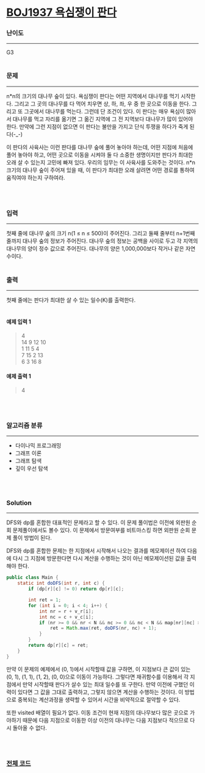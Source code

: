 # [BOJ1937 욕심쟁이 판다](https://www.acmicpc.net/problem/1937)

### 난이도

***
G3
<br><br>

### 문제

***
n*n의 크기의 대나무 숲이 있다. 욕심쟁이 판다는 어떤 지역에서 대나무를 먹기 시작한다. 그리고 그 곳의 대나무를 다 먹어 치우면 상, 하, 좌, 우 중 한 곳으로 이동을 한다. 그리고 또 그곳에서 대나무를
먹는다. 그런데 단 조건이 있다. 이 판다는 매우 욕심이 많아서 대나무를 먹고 자리를 옮기면 그 옮긴 지역에 그 전 지역보다 대나무가 많이 있어야 한다. 만약에 그런 지점이 없으면 이 판다는 불만을 가지고 단식
투쟁을 하다가 죽게 된다(-_-)

이 판다의 사육사는 이런 판다를 대나무 숲에 풀어 놓아야 하는데, 어떤 지점에 처음에 풀어 놓아야 하고, 어떤 곳으로 이동을 시켜야 둘 다 소중한 생명이지만 판다가 최대한 오래 살 수 있는지 고민에 빠져 있다.
우리의 임무는 이 사육사를 도와주는 것이다. n*n 크기의 대나무 숲이 주어져 있을 때, 이 판다가 최대한 오래 살려면 어떤 경로를 통하여 움직여야 하는지 구하여라.

<br><br>

### 입력

***
첫째 줄에 대나무 숲의 크기 n(1 ≤ n ≤ 500)이 주어진다. 그리고 둘째 줄부터 n+1번째 줄까지 대나무 숲의 정보가 주어진다. 대나무 숲의 정보는 공백을 사이로 두고 각 지역의 대나무의 양이 정수 값으로
주어진다. 대나무의 양은 1,000,000보다 작거나 같은 자연수이다.
<br><br>

### 출력

***
첫째 줄에는 판다가 최대한 살 수 있는 일수(K)를 출력한다.
<br><br>

#### 예제 입력 1

> 4     
14 9 12 10      
1 11 5 4    
7 15 2 13   
6 3 16 8

#### 예제 출력 1

> 4


<br><br>

### 알고리즘 분류

***

* 다이나믹 프로그래밍
* 그래프 이론
* 그래프 탐색
* 깊이 우선 탐색

<br><br>

### Solution

***
DFS와 dp를 혼합한 대표적인 문제라고 할 수 있다. 이 문제 풀이법은 이전에 외판원 순회 문제풀이에서도 볼수 있다. 이 문제에서 방문여부를 비트마스킹 하면 외판원 순회 문제 풀이 방법이 된다.

DFS와 dp를 혼합한 문제는 한 지점에서 시작해서 나오는 결과를 메모제이션 하여 다음에 다시 그 지점에 방문한다면 다시 계산을 수행하는 것이 아닌 메모제이션된 값을 출력해야 한다.

```java
public class Main {
    static int doDFS(int r, int c) {
        if (dp[r][c] != 0) return dp[r][c];

        int ret = 1;
        for (int i = 0; i < 4; i++) {
            int nr = r + v_r[i];
            int nc = c + v_c[i];
            if (nr >= 0 && nr < N && nc >= 0 && nc < N && map[nr][nc] > map[r][c]) {
                ret = Math.max(ret, doDFS(nr, nc) + 1);
            }
        }
        return dp[r][c] = ret;
    }
}
```

만약 이 문제의 예제에서 (0, 1)에서 시작할때 값을 구하면, 이 지점보다 큰 값이 있는 (0, 1), (1, 1), (1, 2), (0, 0)으로 이동이 가능하다. 그렇다면 재귀함수를 이용해서 각 지점에서 만약
시작할때 판다가 살수 있는 최대 일수를 또 구한다. 만약 이전에 구했던 이력이 있다면 그 값을 그대로 출력하고, 그렇지 않으면 계산을 수행하는 것이다. 이 방법으로 중복되는 계산과정을 생략할 수 있어서 시간을
비약적으로 절약할 수 있다.

또한 visited 배열이 필요가 없다. 이동 조건이 현재 지점의 대나무보다 많은 곳으로 가야하기 때문에 다음 지점으로 이동한 이상 이전의 대나무는 다음 지점보다 적으므로 다시 돌아올 수 없다.

<br><br>

### [전체 코드](https://github.com/Jungmin-Seo0527/CodingTest/blob/main/src/dp/BOJ1937_욕심쟁이_판다.java)

